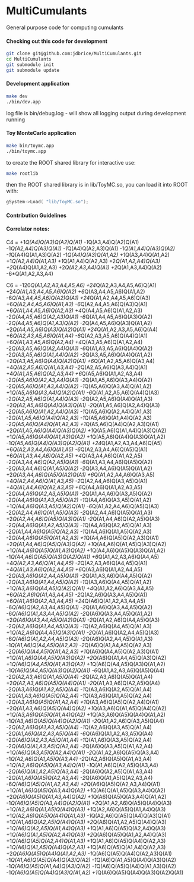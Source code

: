 # MultiCumulants
General purpose code for computing cumulants

#### Checking out this code for development
```bash
git clone git@github.com:jdbrice/MultiCumulants.git
cd MultiCumulants
git submodule init
git submodule update
```

#### Development application
```bash
make dev
./bin/dev.app
```

log file is bin/debug.log - will show all logging output during development running

#### Toy MonteCarlo application
```bash
make bin/toymc.app
./bin/toymc.app
```
to create the ROOT shared library for interactive use:
```bash
make rootlib
```

then the ROOT shared library is in lib/ToyMC.so, you can load it into ROOT with:
```c++
gSystem->Load( "lib/ToyMC.so");
```




#### Contribution Guidelines





#### Correlator notes:

C4 = 
+1*Q(A4)Q(A3)Q(A2)Q(A1)
-1*Q(A3,A4)Q(A2)Q(A1)
-1*Q(A2,A4)Q(A3)Q(A1)
-1*Q(A4)Q(A2,A3)Q(A1)
-1*Q(A1,A4)Q(A3)Q(A2)
-1*Q(A4)Q(A1,A3)Q(A2)
-1*Q(A4)Q(A3)Q(A1,A2)
+1*Q(A3,A4)Q(A1,A2)
+1*Q(A2,A4)Q(A1,A3)
+1*Q(A1,A4)Q(A2,A3)
+2*Q(A1,A2,A4)Q(A3)
+2*Q(A4)Q(A1,A2,A3)
+2*Q(A2,A3,A4)Q(A1)
+2*Q(A1,A3,A4)Q(A2)
-6*Q(A1,A2,A3,A4)



C6 = 
-120*Q(A1,A2,A3,A4,A5,A6)
+24*Q(A2,A3,A4,A5,A6)Q(A1)
+24*Q(A1,A3,A4,A5,A6)Q(A2)
+6*Q(A3,A4,A5,A6)Q(A1,A2)
-6*Q(A3,A4,A5,A6)Q(A2)Q(A1)
+24*Q(A1,A2,A4,A5,A6)Q(A3)
+6*Q(A2,A4,A5,A6)Q(A1,A3)
-6*Q(A2,A4,A5,A6)Q(A3)Q(A1)
+6*Q(A1,A4,A5,A6)Q(A2,A3)
+4*Q(A4,A5,A6)Q(A1,A2,A3)
-2*Q(A4,A5,A6)Q(A2,A3)Q(A1)
-6*Q(A1,A4,A5,A6)Q(A3)Q(A2)
-2*Q(A4,A5,A6)Q(A1,A3)Q(A2)
-2*Q(A4,A5,A6)Q(A3)Q(A1,A2)
+2*Q(A4,A5,A6)Q(A3)Q(A2)Q(A1)
+24*Q(A1,A2,A3,A5,A6)Q(A4)
+6*Q(A2,A3,A5,A6)Q(A1,A4)
-6*Q(A2,A3,A5,A6)Q(A4)Q(A1)
+6*Q(A1,A3,A5,A6)Q(A2,A4)
+4*Q(A3,A5,A6)Q(A1,A2,A4)
-2*Q(A3,A5,A6)Q(A2,A4)Q(A1)
-6*Q(A1,A3,A5,A6)Q(A4)Q(A2)
-2*Q(A3,A5,A6)Q(A1,A4)Q(A2)
-2*Q(A3,A5,A6)Q(A4)Q(A1,A2)
+2*Q(A3,A5,A6)Q(A4)Q(A2)Q(A1)
+6*Q(A1,A2,A5,A6)Q(A3,A4)
+4*Q(A2,A5,A6)Q(A1,A3,A4)
-2*Q(A2,A5,A6)Q(A3,A4)Q(A1)
+4*Q(A1,A5,A6)Q(A2,A3,A4)
+6*Q(A5,A6)Q(A1,A2,A3,A4)
-2*Q(A5,A6)Q(A2,A3,A4)Q(A1)
-2*Q(A1,A5,A6)Q(A3,A4)Q(A2)
-2*Q(A5,A6)Q(A1,A3,A4)Q(A2)
-1*Q(A5,A6)Q(A3,A4)Q(A1,A2)
+1*Q(A5,A6)Q(A3,A4)Q(A2)Q(A1)
-6*Q(A1,A2,A5,A6)Q(A4)Q(A3)
-2*Q(A2,A5,A6)Q(A1,A4)Q(A3)
-2*Q(A2,A5,A6)Q(A4)Q(A1,A3)
+2*Q(A2,A5,A6)Q(A4)Q(A3)Q(A1)
-2*Q(A1,A5,A6)Q(A2,A4)Q(A3)
-2*Q(A5,A6)Q(A1,A2,A4)Q(A3)
-1*Q(A5,A6)Q(A2,A4)Q(A1,A3)
-2*Q(A1,A5,A6)Q(A4)Q(A2,A3)
-1*Q(A5,A6)Q(A1,A4)Q(A2,A3)
-2*Q(A5,A6)Q(A4)Q(A1,A2,A3)
+1*Q(A5,A6)Q(A4)Q(A2,A3)Q(A1)
+2*Q(A1,A5,A6)Q(A4)Q(A3)Q(A2)
+1*Q(A5,A6)Q(A1,A4)Q(A3)Q(A2)
+1*Q(A5,A6)Q(A4)Q(A1,A3)Q(A2)
+1*Q(A5,A6)Q(A4)Q(A3)Q(A1,A2)
-1*Q(A5,A6)Q(A4)Q(A3)Q(A2)Q(A1)
+24*Q(A1,A2,A3,A4,A6)Q(A5)
+6*Q(A2,A3,A4,A6)Q(A1,A5)
-6*Q(A2,A3,A4,A6)Q(A5)Q(A1)
+6*Q(A1,A3,A4,A6)Q(A2,A5)
+4*Q(A3,A4,A6)Q(A1,A2,A5)
-2*Q(A3,A4,A6)Q(A2,A5)Q(A1)
-6*Q(A1,A3,A4,A6)Q(A5)Q(A2)
-2*Q(A3,A4,A6)Q(A1,A5)Q(A2)
-2*Q(A3,A4,A6)Q(A5)Q(A1,A2)
+2*Q(A3,A4,A6)Q(A5)Q(A2)Q(A1)
+6*Q(A1,A2,A4,A6)Q(A3,A5)
+4*Q(A2,A4,A6)Q(A1,A3,A5)
-2*Q(A2,A4,A6)Q(A3,A5)Q(A1)
+4*Q(A1,A4,A6)Q(A2,A3,A5)
+6*Q(A4,A6)Q(A1,A2,A3,A5)
-2*Q(A4,A6)Q(A2,A3,A5)Q(A1)
-2*Q(A1,A4,A6)Q(A3,A5)Q(A2)
-2*Q(A4,A6)Q(A1,A3,A5)Q(A2)
-1*Q(A4,A6)Q(A3,A5)Q(A1,A2)
+1*Q(A4,A6)Q(A3,A5)Q(A2)Q(A1)
-6*Q(A1,A2,A4,A6)Q(A5)Q(A3)
-2*Q(A2,A4,A6)Q(A1,A5)Q(A3)
-2*Q(A2,A4,A6)Q(A5)Q(A1,A3)
+2*Q(A2,A4,A6)Q(A5)Q(A3)Q(A1)
-2*Q(A1,A4,A6)Q(A2,A5)Q(A3)
-2*Q(A4,A6)Q(A1,A2,A5)Q(A3)
-1*Q(A4,A6)Q(A2,A5)Q(A1,A3)
-2*Q(A1,A4,A6)Q(A5)Q(A2,A3)
-1*Q(A4,A6)Q(A1,A5)Q(A2,A3)
-2*Q(A4,A6)Q(A5)Q(A1,A2,A3)
+1*Q(A4,A6)Q(A5)Q(A2,A3)Q(A1)
+2*Q(A1,A4,A6)Q(A5)Q(A3)Q(A2)
+1*Q(A4,A6)Q(A1,A5)Q(A3)Q(A2)
+1*Q(A4,A6)Q(A5)Q(A1,A3)Q(A2)
+1*Q(A4,A6)Q(A5)Q(A3)Q(A1,A2)
-1*Q(A4,A6)Q(A5)Q(A3)Q(A2)Q(A1)
+6*Q(A1,A2,A3,A6)Q(A4,A5)
+4*Q(A2,A3,A6)Q(A1,A4,A5)
-2*Q(A2,A3,A6)Q(A4,A5)Q(A1)
+4*Q(A1,A3,A6)Q(A2,A4,A5)
+6*Q(A3,A6)Q(A1,A2,A4,A5)
-2*Q(A3,A6)Q(A2,A4,A5)Q(A1)
-2*Q(A1,A3,A6)Q(A4,A5)Q(A2)
-2*Q(A3,A6)Q(A1,A4,A5)Q(A2)
-1*Q(A3,A6)Q(A4,A5)Q(A1,A2)
+1*Q(A3,A6)Q(A4,A5)Q(A2)Q(A1)
+4*Q(A1,A2,A6)Q(A3,A4,A5)
+6*Q(A2,A6)Q(A1,A3,A4,A5)
-2*Q(A2,A6)Q(A3,A4,A5)Q(A1)
+6*Q(A1,A6)Q(A2,A3,A4,A5)
+24*Q(A6)Q(A1,A2,A3,A4,A5)
-6*Q(A6)Q(A2,A3,A4,A5)Q(A1)
-2*Q(A1,A6)Q(A3,A4,A5)Q(A2)
-6*Q(A6)Q(A1,A3,A4,A5)Q(A2)
-2*Q(A6)Q(A3,A4,A5)Q(A1,A2)
+2*Q(A6)Q(A3,A4,A5)Q(A2)Q(A1)
-2*Q(A1,A2,A6)Q(A4,A5)Q(A3)
-2*Q(A2,A6)Q(A1,A4,A5)Q(A3)
-1*Q(A2,A6)Q(A4,A5)Q(A1,A3)
+1*Q(A2,A6)Q(A4,A5)Q(A3)Q(A1)
-2*Q(A1,A6)Q(A2,A4,A5)Q(A3)
-6*Q(A6)Q(A1,A2,A4,A5)Q(A3)
-2*Q(A6)Q(A2,A4,A5)Q(A1,A3)
-1*Q(A1,A6)Q(A4,A5)Q(A2,A3)
-2*Q(A6)Q(A1,A4,A5)Q(A2,A3)
-2*Q(A6)Q(A4,A5)Q(A1,A2,A3)
+1*Q(A6)Q(A4,A5)Q(A2,A3)Q(A1)
+1*Q(A1,A6)Q(A4,A5)Q(A3)Q(A2)
+2*Q(A6)Q(A1,A4,A5)Q(A3)Q(A2)
+1*Q(A6)Q(A4,A5)Q(A1,A3)Q(A2)
+1*Q(A6)Q(A4,A5)Q(A3)Q(A1,A2)
-1*Q(A6)Q(A4,A5)Q(A3)Q(A2)Q(A1)
-6*Q(A1,A2,A3,A6)Q(A5)Q(A4)
-2*Q(A2,A3,A6)Q(A1,A5)Q(A4)
-2*Q(A2,A3,A6)Q(A5)Q(A1,A4)
+2*Q(A2,A3,A6)Q(A5)Q(A4)Q(A1)
-2*Q(A1,A3,A6)Q(A2,A5)Q(A4)
-2*Q(A3,A6)Q(A1,A2,A5)Q(A4)
-1*Q(A3,A6)Q(A2,A5)Q(A1,A4)
-2*Q(A1,A3,A6)Q(A5)Q(A2,A4)
-1*Q(A3,A6)Q(A1,A5)Q(A2,A4)
-2*Q(A3,A6)Q(A5)Q(A1,A2,A4)
+1*Q(A3,A6)Q(A5)Q(A2,A4)Q(A1)
+2*Q(A1,A3,A6)Q(A5)Q(A4)Q(A2)
+1*Q(A3,A6)Q(A1,A5)Q(A4)Q(A2)
+1*Q(A3,A6)Q(A5)Q(A1,A4)Q(A2)
+1*Q(A3,A6)Q(A5)Q(A4)Q(A1,A2)
-1*Q(A3,A6)Q(A5)Q(A4)Q(A2)Q(A1)
-2*Q(A1,A2,A6)Q(A3,A5)Q(A4)
-2*Q(A2,A6)Q(A1,A3,A5)Q(A4)
-1*Q(A2,A6)Q(A3,A5)Q(A1,A4)
-2*Q(A1,A6)Q(A2,A3,A5)Q(A4)
-6*Q(A6)Q(A1,A2,A3,A5)Q(A4)
-2*Q(A6)Q(A2,A3,A5)Q(A1,A4)
-1*Q(A1,A6)Q(A3,A5)Q(A2,A4)
-2*Q(A6)Q(A1,A3,A5)Q(A2,A4)
-2*Q(A6)Q(A3,A5)Q(A1,A2,A4)
+1*Q(A6)Q(A3,A5)Q(A2,A4)Q(A1)
-2*Q(A1,A2,A6)Q(A5)Q(A3,A4)
-1*Q(A2,A6)Q(A1,A5)Q(A3,A4)
-2*Q(A2,A6)Q(A5)Q(A1,A3,A4)
+1*Q(A2,A6)Q(A5)Q(A3,A4)Q(A1)
-1*Q(A1,A6)Q(A2,A5)Q(A3,A4)
-2*Q(A6)Q(A1,A2,A5)Q(A3,A4)
-2*Q(A6)Q(A2,A5)Q(A1,A3,A4)
-2*Q(A1,A6)Q(A5)Q(A2,A3,A4)
-2*Q(A6)Q(A1,A5)Q(A2,A3,A4)
-6*Q(A6)Q(A5)Q(A1,A2,A3,A4)
+2*Q(A6)Q(A5)Q(A2,A3,A4)Q(A1)
+1*Q(A1,A6)Q(A5)Q(A3,A4)Q(A2)
+1*Q(A6)Q(A1,A5)Q(A3,A4)Q(A2)
+2*Q(A6)Q(A5)Q(A1,A3,A4)Q(A2)
+1*Q(A6)Q(A5)Q(A3,A4)Q(A1,A2)
-1*Q(A6)Q(A5)Q(A3,A4)Q(A2)Q(A1)
+2*Q(A1,A2,A6)Q(A5)Q(A4)Q(A3)
+1*Q(A2,A6)Q(A1,A5)Q(A4)Q(A3)
+1*Q(A2,A6)Q(A5)Q(A1,A4)Q(A3)
+1*Q(A2,A6)Q(A5)Q(A4)Q(A1,A3)
-1*Q(A2,A6)Q(A5)Q(A4)Q(A3)Q(A1)
+1*Q(A1,A6)Q(A2,A5)Q(A4)Q(A3)
+2*Q(A6)Q(A1,A2,A5)Q(A4)Q(A3)
+1*Q(A6)Q(A2,A5)Q(A1,A4)Q(A3)
+1*Q(A1,A6)Q(A5)Q(A2,A4)Q(A3)
+1*Q(A6)Q(A1,A5)Q(A2,A4)Q(A3)
+2*Q(A6)Q(A5)Q(A1,A2,A4)Q(A3)
+1*Q(A6)Q(A5)Q(A2,A4)Q(A1,A3)
+1*Q(A1,A6)Q(A5)Q(A4)Q(A2,A3)
+1*Q(A6)Q(A1,A5)Q(A4)Q(A2,A3)
+1*Q(A6)Q(A5)Q(A1,A4)Q(A2,A3)
+2*Q(A6)Q(A5)Q(A4)Q(A1,A2,A3)
-1*Q(A6)Q(A5)Q(A4)Q(A2,A3)Q(A1)
-1*Q(A1,A6)Q(A5)Q(A4)Q(A3)Q(A2)
-1*Q(A6)Q(A1,A5)Q(A4)Q(A3)Q(A2)
-1*Q(A6)Q(A5)Q(A1,A4)Q(A3)Q(A2)
-1*Q(A6)Q(A5)Q(A4)Q(A1,A3)Q(A2)
-1*Q(A6)Q(A5)Q(A4)Q(A3)Q(A1,A2)
+1*Q(A6)Q(A5)Q(A4)Q(A3)Q(A2)Q(A1)